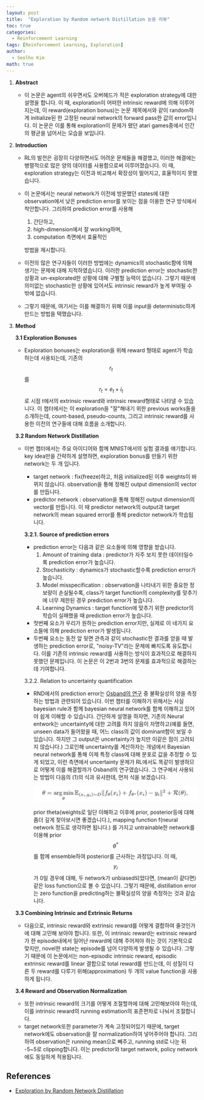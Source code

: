 ```yaml
---
layout: post
title:  "Exploration by Random network Distillation 논문 리뷰"
toc: true
categories: 
  - Reinforcement Learning 
tags: [Reinforcement Learning, Exploration]
author:
  - Seolho Kim
math: true
---
```

1. **Abstract**
    - 이 논문은 agent의 쉬우면서도 오버헤드가 적은 exploration strategy에 대한 설명을 합니다. 이 때, exploration이 어떠한 intrinsic reward에 의해 이루어지는데, 이 reward(exploration bonus)는 논문 제목에서와 같이 random하게 initialize된 한 고정된 neural network의 forward pass한 값의 error입니다. 이 논문은 이를 통해 exploration이 문제가 됐던 atari games중에서 인간의 평균을 넘어서는 모습을 보입니다.
2. **Introduction**
    - RL의 발전은 굉장히 다양하면서도 어려운 문제들을 해결했고, 이러한 해결에는 병렬적으로 많은 양의 데이터를 사용함으로써 이루어졌습니다. 이 때, exploration strategy는 이전과 비교해서 확장성이 떨어지고, 효율적이지 못했습니다.
    - 이 논문에서는 neural network가 이전에 방문했던 states에 대한 observation에서 낮은 prediction error를 보이는 점을 이용한 연구 방식에서 착안합니다. 그리하여 prediction error를 사용해
        1. 간단하고,
        2. high-dimension에서 잘 working하며,
        3. computation 측면에서 효율적인 

        방법을 제시합니다. 

    - 이전의 많은 연구자들이 이러한 방법에는 dynamics의 stochastic함에 의해 생기는 문제에 대해 지적하였습니다. 이러한 prediction error는 stochastic한 상황과 un-explorated한 상황에 대해 구별할 능력이 없습니다. 그렇기 때문에 의미없는 stochastic한 상황에 있어서도 intrinsic reward가 높게 부여될 수 밖에 없습니다.
    - 그렇기 때문에, 여기서는 이를 해결하기 위해 이를 input을 deterministic하게 만드는 방법을 택했습니다.
3. **Method**

    **3.1 Exploration Bonuses**

    - Exploration bonuses는 exploration을 위해 reward 형태로 agent가 학습하는데 사용되는데, 기존의 $$r_t$$를 $$r_t=e_t+i_t$$로 시점 t에서의 extrinsic reward와 intrinsic reward형태로 나타낼 수 있습니다. 이 챕터에서는 이 exploration을 "잘"해내기 위한 previous works들을 소개하는데, count-based, pseudo-counts, 그리고 intrinsic reward를 사용한 이전의 연구들에 대해 흐름을 소개합니다.

    **3.2 Random Network Distillation**

    - 이번 챕터에서는 주요 아이디어와 함께 MNIST에서의 실험 결과를 얘기합니다. key idea만을 간략하게 설명하면, exploration bonus를 만들기 위한 network는 두 개 입니다.
        - target network : fix(freeze)하고, 처음 initialized된 이후 weights이 바뀌지 않습니다. observation을 통해 정해진 output dimension의 vector를 만듭니다.
        - predictor network : observation을 통해 정해진 output dimension의 vector를 만듭니다. 이 때 predictor network의 output과 target network의 mean squared error를 통해 predictor network가 학습됩니다.

        **3.2.1. Source of prediction errors**

        - prediction error는 다음과 같은 요소들에 의해 영향을 받습니다.
            1. Amount of training data : predictor가 자주 보지 못한 데이터일수록 prediction error가 높습니다.
            2. Stochasticity :  dynamics가 stochastic할수록 prediction error가 높습니다.
            3. Model misspecification : observation을 나타내기 위한 중요한 정보량이 손실될수록, class가 target function의 complexity를 맞추기에 너무 제한된 경우 prediction error가 높습니다.
            4. Learning Dynamics : target function에 맞추기 위한 predictor의 학습이 실패했을 때 prediction error가 높습니다.
        - 첫번째 요소가 우리가 원하는 prediction error지만, 실제로 이 네가지 요소들에 의해 prediction error가 발생됩니다.
        - 두번째 요소는 동전 앞 뒷면 관측과 같이 stochastic한 결과를 얻을 때 발생하는 prediction error로, "noisy-TV"라는 문제에 빠지도록 유도합니다. 이를 기존의 intrinsic reward를 사용하는 방식이 효과적으로 해결하지 못했던 문제입니다. 이 논문은 이 2번과 3번의 문제를  효과적으로 해결하는데 기여합니다.

        3.2.2. Relation to uncertainty quantification

        - RND에서의 prediction error는 [Osband의 연구](https://arxiv.org/abs/1806.03335) 중 불확실성의 양을 측정하는 방법과 관련되어 있습니다. 이번 챕터를 이해하기 위해서는 사실 bayesian rule과 함께 bayesian neural network를 함께 이해하고 있어야 쉽게 이해할 수 있습니다. 간단하게 설명을 하자면, 기존의 Neural entwork는 uncertainty에 대한 고려를 하지 않음이 자명하고(예를 들면, unseen data가 들어왔을 때, 어느 class의 값이 dominant함이 보일 수 있습니다. 하지만 그 output은 uncertainty가 높지만 이같은 점이 고려되지 않습니다.) 그로인해 uncertainty를 계산하자는 개념에서 Bayesian neural network를 통해 이제 특정 class에 대해 분포로 값을 추정할 수 있게 되었고, 이런 측면에서 uncertainty 문제가 RL에서도 똑같이 발생하므로 어떻게 이를 해결할까가 Osband의 연구였습니다. 그 연구에서 사용되는 방법이 다음의 (1)의 식과 유사한데, 먼저 식을 보겠습니다.

            ![rnd](/assets/img/rnd_0.PNG)

            prior theta(weights로 일단 이해하고 이후에 prior, posterior등에 대해 좀더 깊게 찾아보시면 좋겠습니다.), mapping function f(neural network 정도로 생각하면 됩니다.) 를 가지고 untrainable한 network를 이용해 prior $$\theta^*$$를 함께 ensemble하여 posterior를 근사하는 과정입니다. 이 때, $$y_i$$가 0일 경우에 대해, 두 network가 unbiased되었다면, (mean이 같다면) 같은 loss function으로 볼 수 있습니다. 그렇기 때문에, distillation error는 zero function을 predicting하는 불확실성의 양을 측정하는 것과 같습니다.

    **3.3 Combining Intrinsic and Extrinsic Returns**

    - 다음으로, intrinsic reward와 extrinsic reward를 어떻게 결합하여 줄것인가에 대해 고민해 보아야 합니다. 또한, 이 intrinsic reward는 extrinsic reward가 한 episode내에서 일어난 reward에 대해 주어져야 하는 것이 기본적으로 맞지만, novel한 state는 episode를 넘어 다양하게 발생될 수 있습니다. 그렇기 때문에 이 논문에서는 non-episodic intrinsic reward, episodic extrinsic reward를 linear 결합으로 total reward를 만드는데, 이 성질이 다른 두 reward를 다루기 위해(approximation) 두 개의 value function을 사용하게 됩니다.

    **3.4 Reward and Observation Normalization**

    - 또한 intrinsic reward의 크기를 어떻게 조절할까에 대해 고민해보아야 하는데, 이를 intrinsic reward의 running estimation의 표준편차로 나눠서 조절합니다.
    - target network또한 parameter가 계속 고정되어있기 때문에, target network에도 observation을 잘 normalization하여 넣어주어야 합니다. 그리하여 observation은 running mean으로 빼주고, running std로 나눈 뒤 -5~5로 clipping합니다. 이는 predictor와 target network, policy network에도 동일하게 적용됩니다.

## References
- [Exploration by Random Network Distillation](https://arxiv.org/abs/1810.12894)